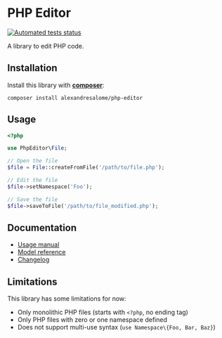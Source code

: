 PHP Editor
==========

[![Automated tests status](https://github.com/alexandresalome/php-editor/workflows/Automated%20tests/badge.svg)](https://github.com/alexandresalome/php-editor/actions?query=workflow%3A%22Automated+tests%22)

A library to edit PHP code.

Installation
------------

Install this library with **[composer](https://getcomposer.org)**:

```
composer install alexandresalome/php-editor
```

Usage
-----

```php
<?php

use PhpEditor\File;

// Open the file
$file = File::createFromFile('/path/to/file.php');

// Edit the file
$file->setNamespace('Foo');

// Save the file
$file->saveToFile('/path/to/file_modified.php');
```

Documentation
-------------

- [Usage manual](doc/usage.md)
- [Model reference](doc/model.md)
- [Changelog](CHANGELOG.md)

Limitations
-----------

This library has some limitations for now:

- Only monolithic PHP files (starts with `<?php`, no ending tag)
- Only PHP files with zero or one namespace defined
- Does not support multi-use syntax (`use Namespace\{Foo, Bar, Baz}`)
